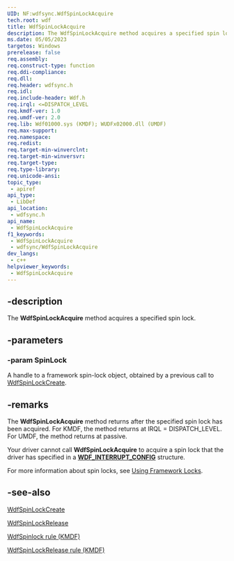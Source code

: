 ```yaml
---
UID: NF:wdfsync.WdfSpinLockAcquire
tech.root: wdf
title: WdfSpinLockAcquire
description: The WdfSpinLockAcquire method acquires a specified spin lock.
ms.date: 05/05/2023
targetos: Windows
prerelease: false
req.assembly: 
req.construct-type: function
req.ddi-compliance: 
req.dll: 
req.header: wdfsync.h
req.idl: 
req.include-header: Wdf.h
req.irql: <=DISPATCH_LEVEL
req.kmdf-ver: 1.0
req.umdf-ver: 2.0
req.lib: Wdf01000.sys (KMDF); WUDFx02000.dll (UMDF)
req.max-support: 
req.namespace: 
req.redist: 
req.target-min-winverclnt: 
req.target-min-winversvr: 
req.target-type: 
req.type-library: 
req.unicode-ansi: 
topic_type:
 - apiref
api_type:
 - LibDef
api_location:
 - wdfsync.h
api_name:
 - WdfSpinLockAcquire
f1_keywords:
 - WdfSpinLockAcquire
 - wdfsync/WdfSpinLockAcquire
dev_langs:
 - c++
helpviewer_keywords:
 - WdfSpinLockAcquire
---
```


## -description

The <b>WdfSpinLockAcquire</b> method acquires a specified spin lock.

## -parameters

### -param SpinLock

A handle to a framework spin-lock object, obtained by a previous call to <a href="/windows-hardware/drivers/ddi/wdfsync/nf-wdfsync-wdfspinlockcreate">WdfSpinLockCreate</a>.

## -remarks

The **WdfSpinLockAcquire** method returns after the specified spin lock has been acquired. For KMDF, the method returns at IRQL = DISPATCH_LEVEL. For UMDF, the method returns at passive.
 
Your driver cannot call **WdfSpinLockAcquire** to acquire a spin lock that the driver has specified in a [**WDF_INTERRUPT_CONFIG**](../wdfinterrupt/ns-wdfinterrupt-_wdf_interrupt_config.md) structure.
 
For more information about spin locks, see [Using Framework Locks](/windows-hardware/drivers/wdf/using-framework-locks).

## -see-also

<a href="/windows-hardware/drivers/ddi/wdfsync/nf-wdfsync-wdfspinlockcreate">WdfSpinLockCreate</a>

<a href="/windows-hardware/drivers/ddi/wdfsync/nf-wdfsync-wdfspinlockrelease">WdfSpinLockRelease</a>

[WdfSpinlock rule (KMDF)](/windows-hardware/drivers/devtest/kmdf-wdfspinlock)

[WdfSpinLockRelease rule (KMDF)](/windows-hardware/drivers/devtest/kmdf-wdfspinlockrelease)
